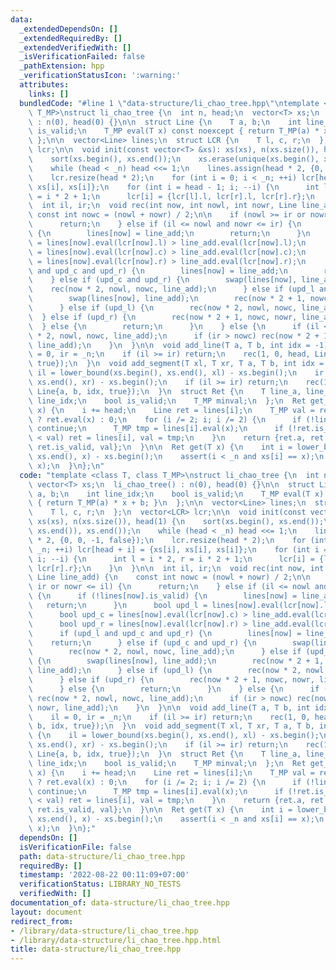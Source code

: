 ```yaml
---
data:
  _extendedDependsOn: []
  _extendedRequiredBy: []
  _extendedVerifiedWith: []
  _isVerificationFailed: false
  _pathExtension: hpp
  _verificationStatusIcon: ':warning:'
  attributes:
    links: []
  bundledCode: "#line 1 \"data-structure/li_chao_tree.hpp\"\ntemplate <class T, class\
    \ T_MP>\nstruct li_chao_tree {\n  int n, head;\n  vector<T> xs;\n  li_chao_tree()\
    \ : n(0), head(0) {}\n\n  struct Line {\n    T a, b;\n    int line_idx;\n    bool\
    \ is_valid;\n    T_MP eval(T x) const noexcept { return T_MP(a) * x + b; }\n \
    \ };\n\n  vector<Line> lines;\n  struct LCR {\n    T l, c, r;\n  };\n  vector<LCR>\
    \ lcr;\n\n  void init(const vector<T> &xs): xs(xs), n(xs.size()), head(1) {\n\
    \    sort(xs.begin(), xs.end());\n    xs.erase(unique(xs.begin(), xs.end()), xs.end());\n\
    \    while (head < _n) head <<= 1;\n    lines.assign(head * 2, {0, 0, -1, false});\n\
    \    lcr.resize(head * 2);\n    for (int i = 0; i < _n; ++i) lcr[head + i] = {xs[i],\
    \ xs[i], xs[i]};\n    for (int i = head - 1; i; --i) {\n      int l = i * 2, r\
    \ = i * 2 + 1;\n      lcr[i] = {lcr[l].l, lcr[r].l, lcr[r].r};\n    }\n  }\n\n\
    \  int il, ir;\n  void rec(int now, int nowl, int nowr, Line line_add) {\n   \
    \ const int nowc = (nowl + nowr) / 2;\n\n    if (nowl >= ir or nowr <= il) {\n\
    \      return;\n    } else if (il <= nowl and nowr <= ir) {\n      if (!lines[now].is_valid)\
    \ {\n        lines[now] = line_add;\n        return;\n      }\n      bool upd_l\
    \ = lines[now].eval(lcr[now].l) > line_add.eval(lcr[now].l);\n      bool upd_c\
    \ = lines[now].eval(lcr[now].c) > line_add.eval(lcr[now].c);\n      bool upd_r\
    \ = lines[now].eval(lcr[now].r) > line_add.eval(lcr[now].r);\n      if (upd_l\
    \ and upd_c and upd_r) {\n        lines[now] = line_add;\n        return;\n  \
    \    } else if (upd_c and upd_r) {\n        swap(lines[now], line_add);\n    \
    \    rec(now * 2, nowl, nowc, line_add);\n      } else if (upd_l and upd_c) {\n\
    \        swap(lines[now], line_add);\n        rec(now * 2 + 1, nowc, nowr, line_add);\n\
    \      } else if (upd_l) {\n        rec(now * 2, nowl, nowc, line_add);\n    \
    \  } else if (upd_r) {\n        rec(now * 2 + 1, nowc, nowr, line_add);\n    \
    \  } else {\n        return;\n      }\n    } else {\n      if (il < nowc) rec(now\
    \ * 2, nowl, nowc, line_add);\n      if (ir > nowc) rec(now * 2 + 1, nowc, nowr,\
    \ line_add);\n    }\n  }\n\n  void add_line(T a, T b, int idx = -1) {\n    il\
    \ = 0, ir = _n;\n    if (il >= ir) return;\n    rec(1, 0, head, Line{a, b, idx,\
    \ true});\n  }\n  void add_segment(T xl, T xr, T a, T b, int idx = -1) {\n   \
    \ il = lower_bound(xs.begin(), xs.end(), xl) - xs.begin();\n    ir = lower_bound(xs.begin(),\
    \ xs.end(), xr) - xs.begin();\n    if (il >= ir) return;\n    rec(1, 0, head,\
    \ Line{a, b, idx, true});\n  }\n  struct Ret {\n    T line_a, line_b;\n    int\
    \ line_idx;\n    bool is_valid;\n    T_MP minval;\n  };\n  Ret get_i(int i, T\
    \ x) {\n    i += head;\n    Line ret = lines[i];\n    T_MP val = ret.is_valid\
    \ ? ret.eval(x) : 0;\n    for (i /= 2; i; i /= 2) {\n      if (!lines[i].is_valid)\
    \ continue;\n      T_MP tmp = lines[i].eval(x);\n      if (!ret.is_valid or tmp\
    \ < val) ret = lines[i], val = tmp;\n    }\n    return {ret.a, ret.b, ret.line_idx,\
    \ ret.is_valid, val};\n  }\n\n  Ret get(T x) {\n    int i = lower_bound(xs.begin(),\
    \ xs.end(), x) - xs.begin();\n    assert(i < _n and xs[i] == x);\n    return get_i(i,\
    \ x);\n  }\n};\n"
  code: "template <class T, class T_MP>\nstruct li_chao_tree {\n  int n, head;\n \
    \ vector<T> xs;\n  li_chao_tree() : n(0), head(0) {}\n\n  struct Line {\n    T\
    \ a, b;\n    int line_idx;\n    bool is_valid;\n    T_MP eval(T x) const noexcept\
    \ { return T_MP(a) * x + b; }\n  };\n\n  vector<Line> lines;\n  struct LCR {\n\
    \    T l, c, r;\n  };\n  vector<LCR> lcr;\n\n  void init(const vector<T> &xs):\
    \ xs(xs), n(xs.size()), head(1) {\n    sort(xs.begin(), xs.end());\n    xs.erase(unique(xs.begin(),\
    \ xs.end()), xs.end());\n    while (head < _n) head <<= 1;\n    lines.assign(head\
    \ * 2, {0, 0, -1, false});\n    lcr.resize(head * 2);\n    for (int i = 0; i <\
    \ _n; ++i) lcr[head + i] = {xs[i], xs[i], xs[i]};\n    for (int i = head - 1;\
    \ i; --i) {\n      int l = i * 2, r = i * 2 + 1;\n      lcr[i] = {lcr[l].l, lcr[r].l,\
    \ lcr[r].r};\n    }\n  }\n\n  int il, ir;\n  void rec(int now, int nowl, int nowr,\
    \ Line line_add) {\n    const int nowc = (nowl + nowr) / 2;\n\n    if (nowl >=\
    \ ir or nowr <= il) {\n      return;\n    } else if (il <= nowl and nowr <= ir)\
    \ {\n      if (!lines[now].is_valid) {\n        lines[now] = line_add;\n     \
    \   return;\n      }\n      bool upd_l = lines[now].eval(lcr[now].l) > line_add.eval(lcr[now].l);\n\
    \      bool upd_c = lines[now].eval(lcr[now].c) > line_add.eval(lcr[now].c);\n\
    \      bool upd_r = lines[now].eval(lcr[now].r) > line_add.eval(lcr[now].r);\n\
    \      if (upd_l and upd_c and upd_r) {\n        lines[now] = line_add;\n    \
    \    return;\n      } else if (upd_c and upd_r) {\n        swap(lines[now], line_add);\n\
    \        rec(now * 2, nowl, nowc, line_add);\n      } else if (upd_l and upd_c)\
    \ {\n        swap(lines[now], line_add);\n        rec(now * 2 + 1, nowc, nowr,\
    \ line_add);\n      } else if (upd_l) {\n        rec(now * 2, nowl, nowc, line_add);\n\
    \      } else if (upd_r) {\n        rec(now * 2 + 1, nowc, nowr, line_add);\n\
    \      } else {\n        return;\n      }\n    } else {\n      if (il < nowc)\
    \ rec(now * 2, nowl, nowc, line_add);\n      if (ir > nowc) rec(now * 2 + 1, nowc,\
    \ nowr, line_add);\n    }\n  }\n\n  void add_line(T a, T b, int idx = -1) {\n\
    \    il = 0, ir = _n;\n    if (il >= ir) return;\n    rec(1, 0, head, Line{a,\
    \ b, idx, true});\n  }\n  void add_segment(T xl, T xr, T a, T b, int idx = -1)\
    \ {\n    il = lower_bound(xs.begin(), xs.end(), xl) - xs.begin();\n    ir = lower_bound(xs.begin(),\
    \ xs.end(), xr) - xs.begin();\n    if (il >= ir) return;\n    rec(1, 0, head,\
    \ Line{a, b, idx, true});\n  }\n  struct Ret {\n    T line_a, line_b;\n    int\
    \ line_idx;\n    bool is_valid;\n    T_MP minval;\n  };\n  Ret get_i(int i, T\
    \ x) {\n    i += head;\n    Line ret = lines[i];\n    T_MP val = ret.is_valid\
    \ ? ret.eval(x) : 0;\n    for (i /= 2; i; i /= 2) {\n      if (!lines[i].is_valid)\
    \ continue;\n      T_MP tmp = lines[i].eval(x);\n      if (!ret.is_valid or tmp\
    \ < val) ret = lines[i], val = tmp;\n    }\n    return {ret.a, ret.b, ret.line_idx,\
    \ ret.is_valid, val};\n  }\n\n  Ret get(T x) {\n    int i = lower_bound(xs.begin(),\
    \ xs.end(), x) - xs.begin();\n    assert(i < _n and xs[i] == x);\n    return get_i(i,\
    \ x);\n  }\n};"
  dependsOn: []
  isVerificationFile: false
  path: data-structure/li_chao_tree.hpp
  requiredBy: []
  timestamp: '2022-08-22 00:11:09+07:00'
  verificationStatus: LIBRARY_NO_TESTS
  verifiedWith: []
documentation_of: data-structure/li_chao_tree.hpp
layout: document
redirect_from:
- /library/data-structure/li_chao_tree.hpp
- /library/data-structure/li_chao_tree.hpp.html
title: data-structure/li_chao_tree.hpp
---
```

